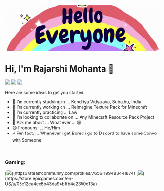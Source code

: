 <p>
  <img src="https://raw.githubusercontent.com/Vivekagent47/Vivekagent47/master/hello.svg">
</p>

# Hi, I'm Rajarshi Mohanta 👋

[<img src="https://img.shields.io/badge/twitter-%231DA1F2.svg?&style=for-the-badge&logo=twitter&logoColor=white">](https://twitter.com/_Badmoshnath)
[<img src="https://img.shields.io/badge/linkedin-%230077B5.svg?&style=for-the-badge&logo=linkedin&logoColor=white">](https://www.linkedin.com/in/badmoshnath)
[<img src="https://img.shields.io/badge/instagram-%23E4405F.svg?&style=for-the-badge&logo=instagram&logoColor=white">](https://www.instagram.com/rajarshimohanta)

Here are some ideas to get you started:
- :school: I'm currently studying in ... Kendriya Vidyalaya, Subathu, India
- 🔭 I’m currently working on ... ReImagine Texture Pack for Minecraft
- 🌱 I’m currently practicing ... Law
- 👯 I’m looking to collaborate on ... Any Minecraft Resource Pack Project 
- 💬 Ask me about ... What ever.... :laughing:
- 😄 Pronouns: ... He/Him
- ⚡ Fun fact: ... Whenever i get Bored i go to Discord to have some Convo with Someone
<br/>

### Gaming:
<div display="flex">
  [<img src="https://img.shields.io/badge/Steam-%23000000.svg?&style=for-the-badge&logo=steam&logoColor=white">](https://steamcommunity.com/profiles/76561199483441874)
  [<img src="https://img.shields.io/badge/epic%20games%20-%23000000.svg?&style=for-the-badge&logo=epic%20games&logoColor=white">](https://store.epicgames.com/en-US/u/03c12ca4ce6b43da94bffb4a2350d13a)
</div>
<br>
